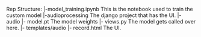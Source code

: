Rep Structure:
|-model_training.ipynb  This is the notebook used to train the custom model
|-audioprocessing  The django project that has the UI.
    |- audio
        |- model.pt     The model weights
        |- views.py     The model gets called over here.
    |- templates/audio
        |- record.html  The UI.
